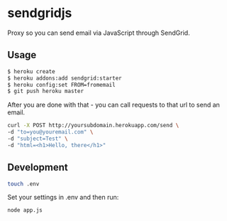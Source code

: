 # sendgridjs

Proxy so you can send email via JavaScript through SendGrid.

## Usage 

```bash
$ heroku create
$ heroku addons:add sendgrid:starter
$ heroku config:set FROM=fromemail
$ git push heroku master
```

After you are done with that - you can call requests to that url to send an email.

```bash
curl -X POST http://yoursubdomain.herokuapp.com/send \
-d "to=you@youremail.com" \
-d "subject=Test" \
-d "html=<h1>Hello, there</h1>"
```

## Development

```bash
touch .env
```

Set your settings in .env and then run:

```bash
node app.js
```
